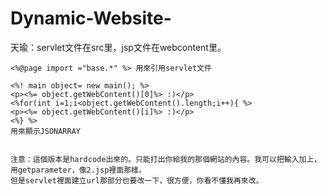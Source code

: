 # Dynamic-Website-

天瑜：servlet文件在src里，jsp文件在webcontent里。

    <%@page import ="base.*" %> 用來引用servlet文件
    
    <%! main object= new main(); %>
    <p><%= object.getWebContent()[0]%> :)</p>
    <%for(int i=1;i<object.getWebContent().length;i++){ %>
    <p><%= object.getWebContent()[i]%> :)</p>
    <%} %>
    用來顯示JSONARRAY


    注意：這個版本是hardcode出來的。只能打出你給我的那個網站的內容。我可以把輸入加上，用getparameter，像2.jsp裡面那樣。
    但是servlet裡面建立url那部分也要改一下，很方便，你看不懂我再來改。

